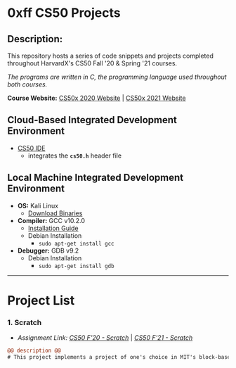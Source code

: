 # **0xff CS50 Projects**

## Description:
This repository hosts a series of code snippets and projects completed throughout HarvardX's CS50 Fall '20 & Spring '21 courses.

*The programs are written in C, the programming language used throughout both courses.*

**Course Website:** [CS50x 2020 Website](https://cs50.harvard.edu/x/2020/) | [CS50x 2021 Website](https://cs50.harvard.edu/x/2021/)

## Cloud-Based Integrated Development Environment
* [CS50 IDE](https://ide.cs50.io/)
    * integrates the **`cs50.h`** header file

## Local Machine Integrated Development Environment
* **OS:** Kali Linux
    * [Download Binaries](https://cdimage.kali.org/)
* **Compiler:** GCC v10.2.0
    * [Installation Guide](https://gcc.gnu.org/install/)
    * Debian Installation
         * `sudo apt-get install gcc`
* **Debugger:** GDB v9.2
    * Debian Installation
         * `sudo apt-get install gdb`
------------------------------------

# **Project List**
### **1. Scratch**
* *Assignment Link: [CS50 F'20 - Scratch](https://cs50.harvard.edu/x/2020/psets/0/scratch/)* | *[CS50 F'21 - Scratch](https://cs50.harvard.edu/x/2021/)*

 ```diff
@@ description @@
# This project implements a project of one's choice in MIT's block-based and visual programming platform - Scratch. The program I designed and developed, Planets Spiral Orbit, features two planets that orbit a sun, and spiral out continously from it.
```
